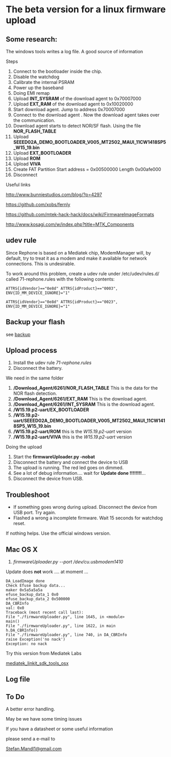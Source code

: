 
# The beta version for a linux firmware upload


## Some research:

The windows tools writes a log file. A good source of information

Steps

1. Connect to the bootloader inside the chip.
2. Disable the watchdog
3. Calibrate the internal PSRAM
4. Power up the baseband
4. Doing EMI remap
5. Upload **INT_SYSRAM** of the download agent to 0x70007000
6. Upload **EXT_RAM** of the download agent  to 0x10020000
7. Start download agent. Jump to address 0x70007000
8. Connect to the download agent . Now the download agent takes over the communication.
9. Download agent starts to detect NOR/SF flash. Using the file **NOR_FLASH_TABLE**
12. Upload **SEEED02A_DEMO_BOOTLOADER_V005_MT2502_MAUI_11CW1418SP5_W15_19.bin**
13. Upload **EXT_BOOTLOADER**
15. Upload **ROM**
16. Upload **VIVA**
20. Create FAT Partition  Start address = 0x00500000 Length 0x00afe000
21. Disconnect

Useful links

<http://www.bunniestudios.com/blog/?p=4297>

<https://github.com/xobs/fernly>

<https://github.com/mtek-hack-hack/docs/wiki/FirmwareImageFormats>

<http://www.kosagi.com/w/index.php?title=MTK_Components>

## udev rule

Since Rephone is based on a Mediatek chip, ModemManager will, by default,
try to treat it as a modem and make it available for network connections.
This is undesirable.

To work around this problem, create a udev rule under /etc/udev/rules.d/
called 71-rephone.rules with the following contents:

	ATTRS{idVendor}=="0e8d" ATTRS{idProduct}=="0003", ENV{ID_MM_DEVICE_IGNORE}="1"

	ATTRS{idVendor}=="0e8d" ATTRS{idProduct}=="0023", ENV{ID_MM_DEVICE_IGNORE}="1"

## Backup your flash

see [backup](https://github.com/mandl/fernly/blob/master/read_flash.md)	


## Upload process

1. Install the udev rule *71-rephone.rules*
2. Disconnect the battery.

We need in the same folder

1. **/Download_Agent/6261/NOR_FLASH_TABLE**   This is the data for the NOR flash detection.
2. **/Download_Agent/6261/EXT_RAM**           This is the download agent.
3. **/Download_Agent/6261/INT_SYSRAM**        This is the download agent.
4. **/W15.19.p2-uart/EX_BOOTLOADER**
5. **/W15.19.p2-uart/SEEED02A_DEMO_BOOTLOADER_V005_MT2502_MAUI_11CW1418SP5_W15_19.bin**
6. **/W15.19.p2-uart/ROM**    this is the  *W15.19.p2-uart* version
7. **/W15.19.p2-uart/VIVA**   this is the  *W15.19.p2-uart* version

Doing the upload

1. Start the **firmwareUploader.py -nobat**
2. Disconnect the battery and connect the device to USB
3. The upload is running. The red led goes on dimmed.
4. See a lot of debug information.... wait for **Update done !!!!!!!!**...
5. Disconnect the device from USB.




## Troubleshoot


- If something goes wrong during upload. 
	Disconnect the device from USB port. Try again.
- Flashed a wrong a incomplete firmware. Wait 15 seconds for watchdog reset.

If nothing helps. Use the official windows version.


## Mac OS X

1. *firmwareUploader.py --port /dev/cu.usbmodem1410*


Update does **not** work .... at moment ...

    DA_LoadImage done
    Check Efuse backup data...
    maker 0x5a5a5a5a
    efuse_backup_data_1 0x0
    efuse_backup_data_2 0x500000
    DA_CBRInfo
    val: 0x0
    Traceback (most recent call last):
    File "./firmwareUploader.py", line 1645, in <module>
    main()
    File "./firmwareUploader.py", line 1622, in main
    h.DA_CBRInfo()
    File "./firmwareUploader.py", line 740, in DA_CBRInfo
    raise Exception('no nack')
    Exception: no nack

Try this version from Mediatek Labs

[mediatek_linkit_sdk_tools_osx](http://download.labs.mediatek.com/mediatek_linkit_sdk_tool_osx-1.1.21.tar.gz)

## Log file



## To Do

A better error handling. 

May be we have some timing issues

If you have a datasheet or some useful information

please send a e-mail to

Stefan.Mandl1@gmail.com

